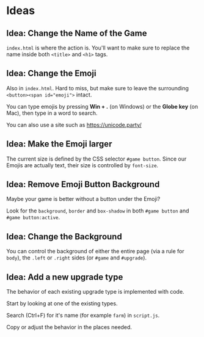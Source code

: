 # Ideas 

## Idea: Change the Name of the Game

`index.html` is where the action is. You'll want to make sure to replace the name inside both `<title>` and `<h1>` tags. 

## Idea: Change the Emoji

Also in `index.html`. Hard to miss, but make sure to leave the surrounding `<button><span id="emoji">` intact.

You can type emojis by pressing **Win + .** (on Windows) or the **Globe key** (on Mac), then type in a word to search.

You can also use a site such as https://unicode.party/

## Idea: Make the Emoji larger

The current size is defined by the CSS selector `#game button`. Since our Emojis are actually text, their size is controlled by `font-size`.

## Idea: Remove Emoji Button Background

Maybe your game is better without a button under the Emoji?

Look for the `background`, `border` and `box-shadow` in both  `#game button` and `#game button:active`.

## Idea: Change the Background

You can control the background of either the entire page (via a rule for `body`), the `.left` or `.right` sides (or `#game` and `#upgrade`).

## Idea: Add a new upgrade type

The behavior of each existing upgrade type is implemented with code.

Start by looking at one of the existing types.

Search (Ctrl+F) for it's name (for example `farm`) in `script.js`.

Copy or adjust the behavior in the places needed.
